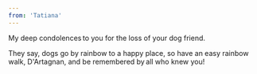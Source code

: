 ```yaml
---
from: 'Tatiana'
---
```


My deep condolences to you for the loss of your dog friend.  

They say, dogs go by rainbow to a happy place, so have an easy rainbow walk, D'Artagnan, and be remembered by all who knew you! 